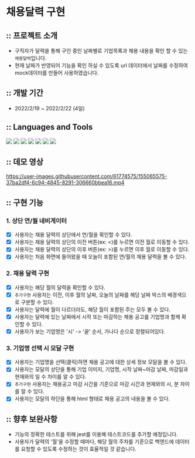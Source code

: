 # 채용달력 구현

## :: 프로젝트 소개

- 구직자가 달력을 통해 구인 중인 날짜별로 기업목록과 채용 내용을 확인 할 수 있는 `채용달력`입니다.
- 현재 날짜가 반영되어 기능을 확인 하실 수 있도록 url 데이터에서 날짜를 수정하여 mock데이터를 만들어 사용하였습니다.


## :: 개발 기간

- 2022/2/19 ~ 2022/2/22 (4일)

## :: Languages and Tools

<div aligin=center>
  
  [![](https://img.shields.io/badge/ES6-F7DF1E?logo=javascript&logoColor=white&logoWidth=20)]()
  [![](https://img.shields.io/badge/typescript-%23007ACC.svg?&logo=typescript&logoColor=white&logoWidth=20)]()
  [![](https://img.shields.io/badge/React-61DAFB?logo=react&logoColor=white&logoWidth=20)]()
  [![](https://img.shields.io/badge/Hooks-61DAFB?logo=react&logoColor=white&logoWidth=20)]()
  [![](https://img.shields.io/badge/SASS-hotpink.svg?logo=SASS&logoColor=white&logoWidth=20)]()
  [![](https://img.shields.io/badge/Git-F05032?logo=git&logoColor=white&logoWidth=20)]()
  [![](https://img.shields.io/badge/GitHub-181717?logo=github&logoColor=white&logoWidth=20)]()
</div>

## :: 데모 영상


https://user-images.githubusercontent.com/61774575/155065575-37ba2df4-6c94-4845-8291-306660bbea16.mp4


## :: 구현 기능

### 1. 상단 연/월 네비게이터

- [x] 사용자는 채용 달력의 상단에서 연/월을 확인할 수 있다.
- [x] 사용자는 채용 달력의 상단의 이전 버튼(ex: <)를 누르면 이전 월로 이동할 수 있다.
- [x] 사용자는 채용 달력의 상단의 이후 버튼(ex: >)를 누르면 이후 월로 이동할 수 있다.
- [x] 사용자는 처음 화면에 들어왔을 때 오늘이 포함된 연/월의 채용 달력을 볼 수 있다.

### 2. 채용 달력 구현

- [x] 사용자는 해당 월의 달력을 확인할 수 있다.
- [x] `추가구현` 사용자는 이전, 이후 월의 날짜, 오늘의 날짜를 해당 날짜 박스의 배경색으로 구분할 수 있다.
- [x] 사용자는 달력에 월이 다르더라도, 해당 월이 포함된 주는 모두 볼 수 있다.
- [x] 사용자는 달력에 있는 날짜에서 시작 또는 마감하는 채용 공고를 기업명과 함께 확인할 수 있다.
- [x] 사용자가 보는 기업명은 '시' -> '끝' 순서, 가나다 순으로 정렬되어있다.

### 3. 기업명 선택 시 모달 구현

- [x] 사용자는 기업명을 선택(클릭)하면 채용 공고에 대한 상세 정보 모달을 볼 수 있다.
- [x] 사용자는 모달의 상단을 통해 기업 이미지, 기업명, 시작 날짜~마감 날짜, 마감일과 현재와의 일 수 차이를 알 수 있다.
- [x] `추가구현` 사용자는 채용공고 마감 시간을 기준으로 마감 시간과 현재와의 시, 분 차이를 알 수 있다.
- [x] 사용자는 모달의 하단을 통해 html 형태로 채용 공고의 내용을 볼 수 있다.

## :: 향후 보완사항

- 기능의 정확한 테스트를 위해 jest를 이용해 테스트코드를 추가할 예정입니다.
- 사용자가 달력의 '월'을 수정할 때마다, 해당 월의 주차를 기준으로 백엔드에 데이터를 요청할 수 있도록 수정하는 것이 효율적일 것 같습니다.
